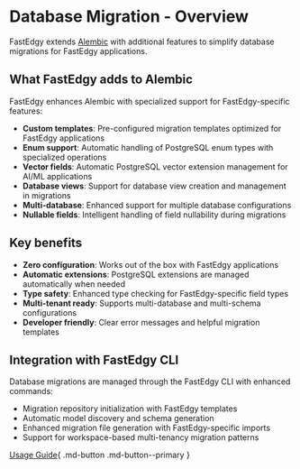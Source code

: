 # Database Migration - Overview

FastEdgy extends [Alembic](https://alembic.sqlalchemy.org/) with additional features to simplify database migrations for FastEdgy applications.

## What FastEdgy adds to Alembic

FastEdgy enhances Alembic with specialized support for FastEdgy-specific features:

- **Custom templates**: Pre-configured migration templates optimized for FastEdgy applications
- **Enum support**: Automatic handling of PostgreSQL enum types with specialized operations
- **Vector fields**: Automatic PostgreSQL vector extension management for AI/ML applications
- **Database views**: Support for database view creation and management in migrations
- **Multi-database**: Enhanced support for multiple database configurations
- **Nullable fields**: Intelligent handling of field nullability during migrations

## Key benefits

- **Zero configuration**: Works out of the box with FastEdgy applications
- **Automatic extensions**: PostgreSQL extensions are managed automatically when needed
- **Type safety**: Enhanced type checking for FastEdgy-specific field types
- **Multi-tenant ready**: Supports multi-database and multi-schema configurations
- **Developer friendly**: Clear error messages and helpful migration templates

## Integration with FastEdgy CLI

Database migrations are managed through the FastEdgy CLI with enhanced commands:

- Migration repository initialization with FastEdgy templates
- Automatic model discovery and schema generation
- Enhanced migration file generation with FastEdgy-specific imports
- Support for workspace-based multi-tenancy migration patterns

[Usage Guide](guide.md){ .md-button .md-button--primary }
